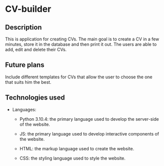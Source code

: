 # CV-builder

## Description

This is application for creating CVs. The main goal is to create a CV in a few minutes, store it in the database and then print it out. The users are able to add, edit and delete their CVs.

## Future plans

Include different templates for CVs that allow the user to choose the one that suits him the best.

## Technologies used

 - Languages:
    
    - Python 3.10.4: the primary language used to develop the server-side of the website.

    - JS: the primary language used to develop interactive components of the website.

    - HTML: the markup language used to create the website.

    - CSS: the styling language used to style the website.​

